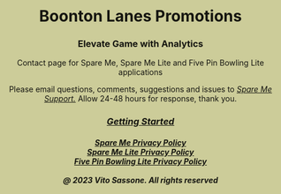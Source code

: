 <html style="background-color:#CCCC99;">
<body style="
      background-image: url('Spareme_transparent.png');
      background-repeat: no-repeat;
      background-attachment: fixed;
      background-position: right top;
      background-size: 150px 150px;
      mix-blend-mode: multiply;"> 
    
<h1 style="text-align:center;">Boonton Lanes Promotions</h1>
  <h3 style="text-align:center;">Elevate Game with Analytics</h3>

  <p style="text-align:center;">Contact page for Spare Me, Spare Me Lite and Five Pin Bowling Lite applications<br></p>

  <p style="text-align:center;">Please email questions, comments, suggestions and issues to <a href="mailto:SpareMeService@gmail.com"><i>Spare Me Support.</i></a>  Allow 24-48 hours for response, thank you.<br></p>

<h3 style="text-align:center;"><a href="https://tsass123.github.io/spareme/Start-Up.html"><i>Getting Started</i></a></h3>
      
<h5 style="text-align:center;"><a href="https://tsass123.github.io/spareme/smprivacy.html"><i>Spare Me Privacy Policy</i></a><br><a href="https://tsass123.github.io/spareme/privacy.html"><i>Spare Me Lite Privacy Policy</i></a><br><a href="https://tsass123.github.io/spareme/FPLprivacy.html"><i>Five Pin Bowling Lite Privacy Policy</i></a><br><br><i>@ 2023 Vito Sassone. All rights reserved</i></h5>   
</body>
</html>
